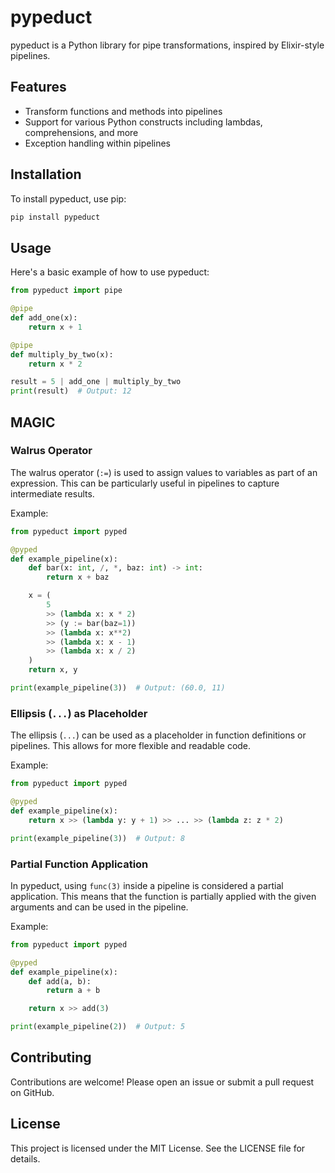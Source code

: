 # pypeduct

pypeduct is a Python library for pipe transformations, inspired by Elixir-style pipelines.

## Features

- Transform functions and methods into pipelines
- Support for various Python constructs including lambdas, comprehensions, and more
- Exception handling within pipelines

## Installation

To install pypeduct, use pip:

```sh
pip install pypeduct
```

## Usage

Here's a basic example of how to use pypeduct:

```python
from pypeduct import pipe

@pipe
def add_one(x):
    return x + 1

@pipe
def multiply_by_two(x):
    return x * 2

result = 5 | add_one | multiply_by_two
print(result)  # Output: 12
```

## MAGIC

### Walrus Operator

The walrus operator (`:=`) is used to assign values to variables as part of an expression. This can be particularly useful in pipelines to capture intermediate results.

Example:

```python
from pypeduct import pyped

@pyped
def example_pipeline(x):
    def bar(x: int, /, *, baz: int) -> int:
        return x + baz

    x = (
        5
        >> (lambda x: x * 2)
        >> (y := bar(baz=1))
        >> (lambda x: x**2)
        >> (lambda x: x - 1)
        >> (lambda x: x / 2)
    )
    return x, y

print(example_pipeline(3))  # Output: (60.0, 11)
```

### Ellipsis (`...`) as Placeholder

The ellipsis (`...`) can be used as a placeholder in function definitions or pipelines. This allows for more flexible and readable code.

Example:

```python
from pypeduct import pyped

@pyped
def example_pipeline(x):
    return x >> (lambda y: y + 1) >> ... >> (lambda z: z * 2)

print(example_pipeline(3))  # Output: 8
```

### Partial Function Application

In pypeduct, using `func(3)` inside a pipeline is considered a partial application. This means that the function is partially applied with the given arguments and can be used in the pipeline.

Example:

```python
from pypeduct import pyped

@pyped
def example_pipeline(x):
    def add(a, b):
        return a + b

    return x >> add(3)

print(example_pipeline(2))  # Output: 5
```

## Contributing

Contributions are welcome! Please open an issue or submit a pull request on GitHub.

## License

This project is licensed under the MIT License. See the LICENSE file for details.
